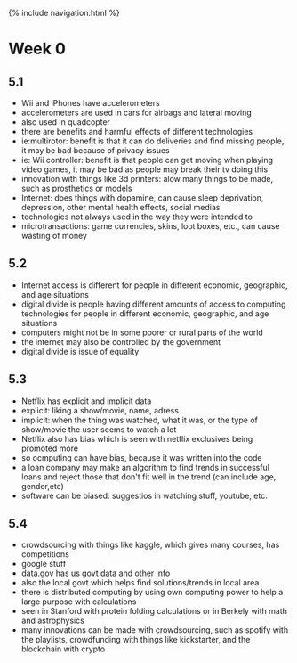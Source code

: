 {% include navigation.html %}

# Week 0
## 5.1

* Wii and iPhones have accelerometers
* accelerometers are used in cars for airbags and lateral moving
* also used in quadcopter 
* there are benefits and harmful effects of different technologies
* ie:multirotor: benefit is that it can do deliveries and find missing people, it may be bad because of privacy issues
* ie: Wii controller: benefit is that people can get moving when playing video games, it may be bad as people may break their tv doing this
* innovation with things like 3d printers: alow many things to be made, such as prosthetics or models 
* Internet: does things with dopamine, can cause sleep deprivation, depression, other mental health effects, social medias
* technologies not always used in the way they were intended to
* microtransactions: game currencies, skins, loot boxes, etc., can cause wasting of money

## 5.2
* Internet access is different for people in different economic, geographic, and age situations
* digital divide is people having different amounts of access to computing technologies for people in different economic, geographic, and age situations
* computers might not be in some poorer or rural parts of the world
* the internet may also be controlled by the government 
* digital divide is issue of equality

## 5.3
* Netflix has explicit and implicit data
* explicit: liking a show/movie, name, adress
* implicit: when the thing was watched, what it was, or the type of show/movie the user seems to watch a lot
* Netflix also has bias which is seen with netflix exclusives being promoted more
* so ocmputing can have bias, because it was written into the code
* a loan company may make an algorithm to find trends in successful loans and reject those that don't fit well in the trend (can include age, gender,etc)
* software can be biased: suggestios in watching stuff, youtube, etc.

## 5.4
* crowdsourcing with things like kaggle, which gives many courses, has competitions
* google stuff
* data.gov has us govt data and other info
* also the local govt which helps find solutions/trends in local area
* there is distributed computing by using own computing power to help a large purpose with calculations
* seen in Stanford with protein folding calculations or in Berkely with math and astrophysics
* many innovations can be made with crowdsourcing, such as spotify with the playlists, crowdfunding with things like kickstarter, and the blockchain with crypto
